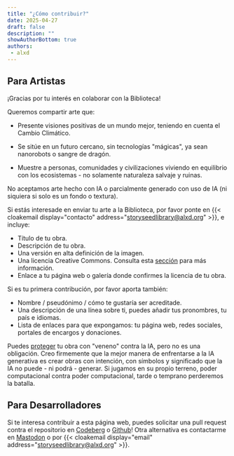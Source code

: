 ```yaml
---
title: "¿Cómo contribuir?" 
date: 2025-04-27
draft: false
description: ""
showAuthorBottom: true
authors:
 - alxd
---
```


## Para Artistas

¡Gracias por tu interés en colaborar con la Biblioteca!

Queremos compartir arte que:

- Presente visiones positivas de un mundo mejor, teniendo en cuenta el Cambio Climático.

- Se sitúe en un futuro cercano, sin tecnologías "mágicas", ya sean nanorobots o sangre de dragón.

- Muestre a personas, comunidades y civilizaciones viviendo en equilibrio con los ecosistemas - no solamente naturaleza salvaje y ruinas.


No aceptamos arte hecho con IA o parcialmente generado con uso de IA (ni siquiera si solo es un fondo o textura).

Si estás interesade en enviar tu arte a la Biblioteca, por favor ponte en {{< cloakemail display="contacto" address="storyseedlibrary@alxd.org" >}}, e incluye:

- Título de tu obra.
- Descripción de tu obra.
- Una versión en alta definición de la imagen.
- Una licencia Creative Commons. Consulta esta [sección](/es/pages/which-art-can-I-use) para más información. 
- Enlace a tu página web o galería donde confirmes la licencia de tu obra.

Si es tu primera contribución, por favor aporta también:

- Nombre / pseudónimo / cómo te gustaría ser acreditade.
- Una descripción de una línea sobre ti, puedes añadir tus pronombres, tu país e idiomas.
- Lista de enlaces para que expongamos: tu página web, redes sociales, portales de encargos y donaciones.

Puedes [proteger](https://nightshade.cs.uchicago.edu/whatis.html) tu obra con "veneno" contra la IA, pero no es una obligación. Creo firmemente que la mejor manera de enfrentarse a la IA generativa es crear obras con intención, con símbolos y significado que la IA no puede - ni podrá - generar. Si jugamos en su propio terreno, poder computacional contra poder computacional, tarde o temprano perderemos la batalla.


## Para Desarrolladores

Si te interesa contribuir a esta página web, puedes solicitar una pull request contra el repositorio en [Codeberg](https://codeberg.org/alxd/storyseedlibrary) o [Github](https://github.com/pawelngei/storyseedlibrary)! Otra alternativa es contactarme en [Mastodon](https://writing.exchange/@alxd) o por {{< cloakemail display="email" address="storyseedlibrary@alxd.org" >}}.
